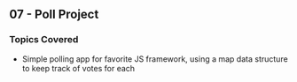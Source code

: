 ## 07 - Poll Project

### Topics Covered

- Simple polling app for favorite JS framework, using a map data structure to keep track of votes for each
